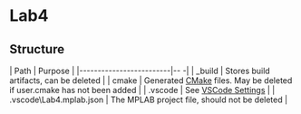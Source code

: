 
# Lab4

## Structure

| Path                    | Purpose                                                                                              |
|-------------------------|--                                                                                                   -|
| _build                  | Stores build artifacts, can be deleted                                                               |
| cmake                   | Generated [CMake](https://cmake.org/) files. May be deleted if user.cmake has not been added         |
| .vscode                 | See [VSCode Settings](https://code.visualstudio.com/docs/getstarted/settings)                        |
| .vscode\Lab4.mplab.json | The MPLAB project file, should not be deleted                                                        |
